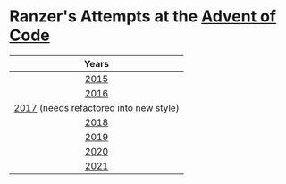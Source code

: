 # Ranzer's Attempts at the [Advent of Code](https://Adventofcode.com)

|Years|
|:---:|
|[2015](src/net/ranzer/aoc/y2015)|
|[2016](src/net/ranzer/aoc/y2016)|
|[2017](old/y2017) (needs refactored into new style)|
|[2018](src/net/ranzer/aoc/y2018)|
|[2019](src/net/ranzer/aoc/y2019)|
|[2020](src/net/ranzer/aoc/y2020)|
|[2021](src/net/ranzer/aoc/y2021)|
